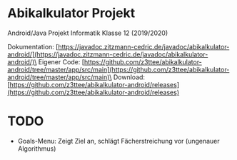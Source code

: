 # Abikalkulator Projekt
Android/Java Projekt Informatik Klasse 12 (2019/2020)

Dokumentation: [https://javadoc.zitzmann-cedric.de/javadoc/abikalkulator-android/](https://javadoc.zitzmann-cedric.de/javadoc/abikalkulator-android/)\
Eigener Code: [https://github.com/z3ttee/abikalkulator-android/tree/master/app/src/main](https://github.com/z3ttee/abikalkulator-android/tree/master/app/src/main)\
Download: [https://github.com/z3ttee/abikalkulator-android/releases](https://github.com/z3ttee/abikalkulator-android/releases)

# TODO
* Goals-Menu: Zeigt Ziel an, schlägt Fächerstreichung vor (ungenauer Algorithmus)
